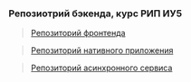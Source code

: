 ### Репозиотрий бэкенда, курс РИП ИУ5

> [Репозиторий фронтенда](https://github.com/rbeketov/metrostreams-frontend)

> [Репозиторий нативного приложения](https://github.com/rbeketov/nativ-metrostreams)

> [Репозиторий асинхронного сервиса](https://github.com/rbeketov/metrostream-async-service)